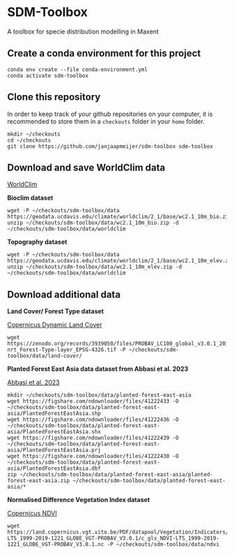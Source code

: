 # SDM-Toolbox
A toolbox for specie distribution modelling in Maxent

## Create a conda environment for this project

    conda env create --file conda-environment.yml
    conda activate sdm-toolbox

## Clone this repository

In order to keep track of your github repositories on your computer, it is recommended to store them in a `checkouts` folder in your `home` folder.

    mkdir ~/checkouts
    cd ~/checkouts
    git clone https://github.com/janjaapmeijer/sdm-toolbox sdm-toolbox

## Download and save WorldClim data

[WorldClim](https://worldclim.org/data/worldclim21.html)

**Bioclim dataset**

    wget -P ~/checkouts/sdm-toolbox/data https://geodata.ucdavis.edu/climate/worldclim/2_1/base/wc2.1_10m_bio.zip
    unzip ~/checkouts/sdm-toolbox/data/wc2.1_10m_bio.zip -d ~/checkouts/sdm-toolbox/data/worldclim

**Topography dataset**

    wget -P ~/checkouts/sdm-toolbox/data https://geodata.ucdavis.edu/climate/worldclim/2_1/base/wc2.1_10m_elev.zip
    unzip ~/checkouts/sdm-toolbox/data/wc2.1_10m_elev.zip -d ~/checkouts/sdm-toolbox/data/worldclim

## Download additional data

**Land Cover/ Forest Type dataset**

[Copernicus Dynamic Land Cover](https://land.copernicus.eu/en/products/global-dynamic-land-cover)

    wget https://zenodo.org/records/3939050/files/PROBAV_LC100_global_v3.0.1_2019-nrt_Forest-Type-layer_EPSG-4326.tif -P ~/checkouts/sdm-toolbox/data/land-cover/


**Planted Forest East Asia data dataset from Abbasi et al. 2023**

[Abbasi et al. 2023](https://www.nature.com/articles/s41597-023-02383-w)

    mkdir ~/checkouts/sdm-toolbox/data/planted-forest-east-asia
    wget https://figshare.com/ndownloader/files/41222433 -O ~/checkouts/sdm-toolbox/data/planted-forest-east-asia/PlantedForestEastAsia.shp
    wget https://figshare.com/ndownloader/files/41222436 -O ~/checkouts/sdm-toolbox/data/planted-forest-east-asia/PlantedForestEastAsia.shx
    wget https://figshare.com/ndownloader/files/41222439 -O ~/checkouts/sdm-toolbox/data/planted-forest-east-asia/PlantedForestEastAsia.prj
    wget https://figshare.com/ndownloader/files/41222430 -O ~/checkouts/sdm-toolbox/data/planted-forest-east-asia/PlantedForestEastAsia.dbf
    zip ~/checkouts/sdm-toolbox/data/planted-forest-east-asia/planted-forest-east-asia.zip ~/checkouts/sdm-toolbox/data/planted-forest-east-asia/*

**Normalised Difference Vegetation Index dataset**

[Copernicus NDVI](https://land.copernicus.eu/en/products/vegetation/normalised-difference-vegetation-index-v3-0-1km)

    wget https://land.copernicus.vgt.vito.be/PDF/datapool/Vegetation/Indicators/NDVI_Statistics/1999/12/21/NDVI-LTS_1999-2019-1221_GLOBE_VGT-PROBAV_V3.0.1/c_gls_NDVI-LTS_1999-2019-1221_GLOBE_VGT-PROBAV_V3.0.1.nc -P ~/checkouts/sdm-toolbox/data/ndvi
